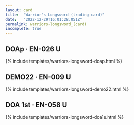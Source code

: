 ```yaml
---
layout: card
title:  "Warrior's Longsword (trading card)"
date:   "2022-12-29T16:01:28.051Z"
permalink: warriors-longsword_(card)
incomplete: true
---
```


## DOAp &middot; EN-026 U

{% include templates/warriors-longsword-doap.html %}


## DEMO22 &middot; EN-009 U

{% include templates/warriors-longsword-demo22.html %}


## DOA 1st &middot; EN-058 U

{% include templates/warriors-longsword-doa1e.html %}
